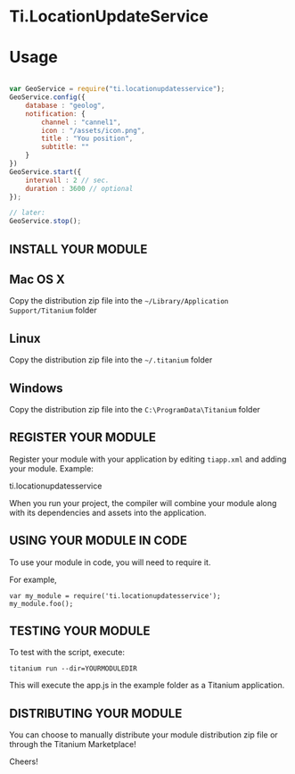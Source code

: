 # Ti.LocationUpdateService


# Usage

```javascript

var GeoService = require("ti.locationupdatesservice");
GeoService.config({
	database : "geolog", 		
	notification: {
		channel : "cannel1",
		icon : "/assets/icon.png",
		title : "You position",
		subtitle: ""
	}
})
GeoService.start({
	intervall : 2 // sec.
	duration : 3600 // optional
});

// later:
GeoService.stop();

```


INSTALL YOUR MODULE
-------------------

Mac OS X
--------
Copy the distribution zip file into the `~/Library/Application Support/Titanium` folder

Linux
-----
Copy the distribution zip file into the `~/.titanium` folder

Windows
-------
Copy the distribution zip file into the `C:\ProgramData\Titanium` folder


REGISTER YOUR MODULE
--------------------

Register your module with your application by editing `tiapp.xml` and adding your module.
Example:

<modules>
	<module version="0.1">ti.locationupdatesservice</module>
</modules>

When you run your project, the compiler will combine your module along with its dependencies
and assets into the application.


USING YOUR MODULE IN CODE
-------------------------

To use your module in code, you will need to require it.

For example,

	var my_module = require('ti.locationupdatesservice');
	my_module.foo();


TESTING YOUR MODULE
-------------------

To test with the script, execute:

	titanium run --dir=YOURMODULEDIR

This will execute the app.js in the example folder as a Titanium application.


DISTRIBUTING YOUR MODULE
-------------------------

You can choose to manually distribute your module distribution zip file or through the Titanium Marketplace!


Cheers!
